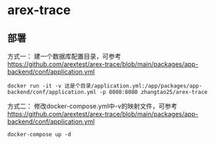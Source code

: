 # arex-trace

## 部署

方式一：
建一个数据库配置目录，可参考\
https://github.com/arextest/arex-trace/blob/main/packages/app-backend/conf/application.yml

```shell
docker run -it -v 这是个目录/application.yml:/app/packages/app-backend/conf/application.yml -p 8080:8080 zhangtao25/arex-trace
```

方式二：
修改docker-compose.yml中-v的映射文件，可参考\
https://github.com/arextest/arex-trace/blob/main/packages/app-backend/conf/application.yml

```shell
docker-compose up -d
```
